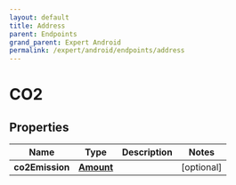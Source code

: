 ```yaml
---
layout: default
title: Address
parent: Endpoints
grand_parent: Expert Android
permalink: /expert/android/endpoints/address
---
```


# CO2

## Properties
Name | Type | Description | Notes
------------ | ------------- | ------------- | -------------
**co2Emission** | [**Amount**](Amount.md) |  |  [optional]



